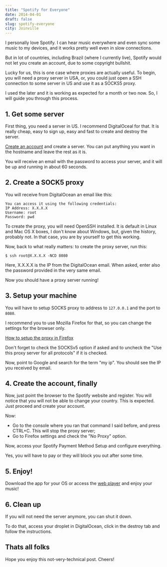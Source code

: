 ```yaml
---
title: "Spotify for Everyone"
date: 2014-04-01
draft: false
slug: spotify-everyone
city: Joinville
---
```


I personally love Spotify. I can hear music everywhere and even sync some music to my devices, and it works pretty well even in slow connections.

But in lot of countries, including Brazil (where I currently live), Spotify would not let you create an account, due to some copyright bullshit.

Lucky for us, this is one case where proxies are actually useful. To begin, you will need a proxy server in USA, or, you could just open a SSH connection to some server in US and use it as a SOCKS5 proxy.

I used the later and it is working as expected for a month or two now. So, I will guide you through this process.

## 1. Get some server

First thing, you need a server in US. I recommend DigitalOceal for that. It is really cheap, easy to sign up, easy and fast to create and destroy the server.

[Create an account](https://www.digitalocean.com/?refcode=7e8e9efb2f77) and create a server. You can put anything you want in the hostname and leave the rest as it is.

You will receive an email with the password to access your server, and it will be up and running in about 60 seconds.

## 2. Create a SOCK5 proxy

You will receive from DigitalOcean an email like this:

```
You can access it using the following credentials:
IP Address: X.X.X.X
Username: root
Password: pwd
```

To create the proxy, you will need OpenSSH installed. It is default in Linux and Mac OS X boxes, I don't know about Windows, but, given the history, probably not. In that case, you are by yourself to get this working. 

Now, back to what really matters: to create the proxy server, run this:

```
$ ssh root@X.X.X.X -NCD 8080
```

Here, X.X.X.X is the IP from the DigitalOcean email. When asked, enter also the password provided in the very same email.

Now you should have a proxy server running!

## 3. Setup your machine

You will have to setup SOCKS proxy to address to `127.0.0.1` and the port to `8080`.

I recommend you to use Mozilla Firefox for that, so you can change the settings for the browser only.

[How to setup the proxy in Firefox](http://www.wikihow.com/Enter-Proxy-Settings-in-Firefox) 

Don't forget to check the SOCKSv5 option if asked and to uncheck the "Use this proxy server for all protocols" if it is checked. 

Now, point to Google and search for the term "my ip". You should see the IP you received by email.

## 4. Create the account, finally

Now, just point the browser to the Spotify website and register. You will notice that you will not be able to change your country. This is expected. Just proceed and create your account.

Now:

- Go to the console where you ran that command I said before, and press CTRL+C. This will stop the proxy server;
- Go to Firefox settings and check the "No Proxy" option.

Now, access your Spotify Payment Method Setup and configure everything. 

Yes, you will have to pay or they will block you out after some time.

## 5. Enjoy!

Download the app for your OS or access the [web player](https://play.spotify.com/) and enjoy your music!

## 6. Clean up

If you will not need the server anymore, you can shut it down. 

To do that, access your droplet in DigitalOcean, click in the destroy tab and follow the instructions.

## Thats all folks

Hope you enjoy this not-very-technical post. Cheers!

